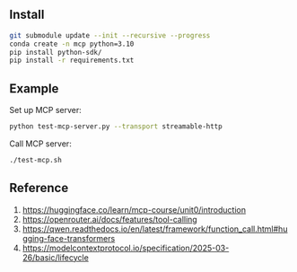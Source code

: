 ## Install
```sh
git submodule update --init --recursive --progress
conda create -n mcp python=3.10
pip install python-sdk/
pip install -r requirements.txt
```

## Example
Set up MCP server:
```sh
python test-mcp-server.py --transport streamable-http
```

Call MCP server:
```sh
./test-mcp.sh
```

## Reference
1. https://huggingface.co/learn/mcp-course/unit0/introduction
2. https://openrouter.ai/docs/features/tool-calling
3. https://qwen.readthedocs.io/en/latest/framework/function_call.html#hugging-face-transformers
4. https://modelcontextprotocol.io/specification/2025-03-26/basic/lifecycle
